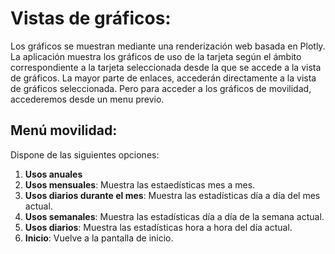 # Vistas de gráficos:

Los gráficos se muestran mediante una renderización web basada en Plotly. La aplicación muestra los gráficos de uso de la tarjeta según el ámbito correspondiente a la tarjeta seleccionada desde la que se accede a la vista de gráficos. La mayor parte de enlaces, accederán directamente a la vista de gráficos seleccionada. Pero para acceder a los gráficos de movilidad, accederemos desde un menu previo.

## Menú movilidad:
Dispone de las siguientes opciones:
1. **Usos anuales**
2. **Usos mensuales**: Muestra las estaedísticas mes a mes.
3. **Usos diarios durante el mes**: Muestra las estadísticas día a día del mes actual.
4. **Usos semanales**: Muestra las estadísticas día a día de la semana actual.
5. **Usos diarios**: Muestra las estadísticas hora a hora del día actual.
6. **Inicio**: Vuelve a la pantalla de inicio.